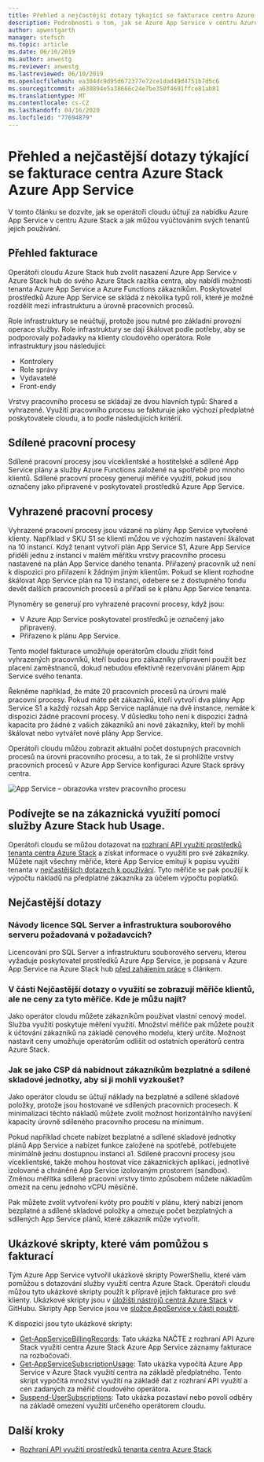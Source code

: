 ```yaml
---
title: Přehled a nejčastější dotazy týkající se fakturace centra Azure Stack Azure App Service
description: Podrobnosti o tom, jak se Azure App Service v centru Azure Stack měří a účtuje.
author: apwestgarth
manager: stefsch
ms.topic: article
ms.date: 06/10/2019
ms.author: anwestg
ms.reviewer: anwestg
ms.lastreviewed: 06/10/2019
ms.openlocfilehash: ea304dc9d95d672377e72ce1dad49d4751b7d5c6
ms.sourcegitcommit: a630894e5a38666c24e7be350f4691ffce81ab81
ms.translationtype: MT
ms.contentlocale: cs-CZ
ms.lasthandoff: 04/16/2020
ms.locfileid: "77694879"
---
```

# <a name="azure-app-service-on-azure-stack-hub-billing-overview-and-faq"></a>Přehled a nejčastější dotazy týkající se fakturace centra Azure Stack Azure App Service

V tomto článku se dozvíte, jak se operátoři cloudu účtují za nabídku Azure App Service v centru Azure Stack a jak můžou vyúčtováním svých tenantů jejich používání.

## <a name="billing-overview"></a>Přehled fakturace

Operátoři cloudu Azure Stack hub zvolit nasazení Azure App Service v Azure Stack hub do svého Azure Stack razítka centra, aby nabídli možnosti tenanta Azure App Service a Azure Functions zákazníkům. Poskytovatel prostředků Azure App Service se skládá z několika typů rolí, které je možné rozdělit mezi infrastrukturu a úrovně pracovních procesů.

Role infrastruktury se neúčtují, protože jsou nutné pro základní provozní operace služby. Role infrastruktury se dají škálovat podle potřeby, aby se podporovaly požadavky na klienty cloudového operátora. Role infrastruktury jsou následující:

- Kontrolery
- Role správy
- Vydavatelé
- Front-endy

Vrstvy pracovního procesu se skládají ze dvou hlavních typů: Shared a vyhrazené. Využití pracovního procesu se fakturuje jako výchozí předplatné poskytovatele cloudu, a to podle následujících kritérií.

## <a name="shared-workers"></a>Sdílené pracovní procesy

Sdílené pracovní procesy jsou víceklientské a hostitelské a sdílené App Service plány a služby Azure Functions založené na spotřebě pro mnoho klientů. Sdílené pracovní procesy generují měřiče využití, pokud jsou označeny jako připravené v poskytovateli prostředků Azure App Service.

## <a name="dedicated-workers"></a>Vyhrazené pracovní procesy

Vyhrazené pracovní procesy jsou vázané na plány App Service vytvořené klienty. Například v SKU S1 se klienti můžou ve výchozím nastavení škálovat na 10 instancí. Když tenant vytvoří plán App Service S1, Azure App Service přidělí jednu z instancí v malém měřítku vrstvy pracovního procesu nastavené na plán App Service daného tenanta. Přiřazený pracovník už není k dispozici pro přiřazení k žádným jiným klientům. Pokud se klient rozhodne škálovat App Service plán na 10 instancí, odebere se z dostupného fondu devět dalších pracovních procesů a přiřadí se k plánu App Service tenanta.

Plynoměry se generují pro vyhrazené pracovní procesy, když jsou:

- V Azure App Service poskytovatel prostředků je označený jako připravený.
- Přiřazeno k plánu App Service.

Tento model fakturace umožňuje operátorům cloudu zřídit fond vyhrazených pracovníků, kteří budou pro zákazníky připraveni použít bez placení zaměstnanců, dokud nebudou efektivně rezervováni plánem App Service svého tenanta. 

Řekněme například, že máte 20 pracovních procesů na úrovni malé pracovní procesy. Pokud máte pět zákazníků, kteří vytvoří dva plány App Service S1 a každý rozsah App Service naplánuje na dvě instance, nemáte k dispozici žádné pracovní procesy. V důsledku toho není k dispozici žádná kapacita pro žádné z vašich zákazníků ani nové zákazníky, kteří by mohli škálovat nebo vytvářet nové plány App Service. 

Operátoři cloudu můžou zobrazit aktuální počet dostupných pracovních procesů na úrovni pracovního procesu, a to tak, že si prohlížíte vrstvy pracovních procesů v Azure App Service konfiguraci Azure Stack správy centra.

![App Service – obrazovka vrstev pracovního procesu][1]

## <a name="see-customer-usage-by-using-the-azure-stack-hub-usage-service"></a>Podívejte se na zákaznická využití pomocí služby Azure Stack hub Usage.

Operátoři cloudu se můžou dotazovat na [rozhraní API využití prostředků tenanta centra Azure Stack](azure-stack-tenant-resource-usage-api.md) a získat informace o využití pro své zákazníky. Můžete najít všechny měřiče, které App Service emitují k popisu využití tenanta v [nejčastějších dotazech k používání](azure-stack-usage-related-faq.md). Tyto měřiče se pak použijí k výpočtu nákladů na předplatné zákazníka za účelem výpočtu poplatků.

## <a name="frequently-asked-questions"></a>Nejčastější dotazy

### <a name="how-do-i-license-the-sql-server-and-file-server-infrastructure-required-in-the-prerequisites"></a>Návody licence SQL Server a infrastruktura souborového serveru požadovaná v požadavcích?

Licencování pro SQL Server a infrastrukturu souborového serveru, kterou vyžaduje poskytovatel prostředků Azure App Service, je popsaná v Azure App Service na Azure Stack hub [před zahájením práce](azure-stack-app-service-before-you-get-started.md#licensing-concerns-for-required-file-server-and-sql-server) s článkem.

### <a name="the-usage-faq-lists-the-tenant-meters-but-not-the-prices-for-those-meters-where-can-i-find-them"></a>V části Nejčastější dotazy o využití se zobrazují měřiče klientů, ale ne ceny za tyto měřiče. Kde je můžu najít?

Jako operátor cloudu můžete zákazníkům používat vlastní cenový model. Služba využití poskytuje měření využití. Množství měřiče pak můžete použít k účtování zákazníků na základě cenového modelu, který určíte. Možnost nastavit ceny umožňuje operátorům odlišit od ostatních operátorů centra Azure Stack.

### <a name="as-a-csp-how-can-i-offer-free-and-shared-skus-for-customers-to-try-out-the-service"></a>Jak se jako CSP dá nabídnout zákazníkům bezplatné a sdílené skladové jednotky, aby si ji mohli vyzkoušet?

Jako operátor cloudu se účtují náklady na bezplatné a sdílené skladové položky, protože jsou hostované ve sdílených pracovních procesech. K minimalizaci těchto nákladů můžete zvolit možnost horizontálního navýšení kapacity úrovně sdíleného pracovního procesu na minimum. 

Pokud například chcete nabízet bezplatné a sdílené skladové jednotky plánů App Service a nabízet funkce založené na spotřebě, potřebujete minimálně jednu dostupnou instanci a1. Sdílené pracovní procesy jsou víceklientské, takže mohou hostovat více zákaznických aplikací, jednotlivě izolované a chráněné App Service izolovaným prostorem (sandbox). Změnou měřítka sdílené pracovní vrstvy tímto způsobem můžete nákladům omezit na cenu jednoho vCPU měsíčně.

Pak můžete zvolit vytvoření kvóty pro použití v plánu, který nabízí jenom bezplatné a sdílené skladové položky a omezuje počet bezplatných a sdílených App Service plánů, které zákazník může vytvořit.

## <a name="sample-scripts-to-assist-with-billing"></a>Ukázkové skripty, které vám pomůžou s fakturací

Tým Azure App Service vytvořil ukázkové skripty PowerShellu, které vám pomůžou s dotazování služby využití centra Azure Stack. Operátoři cloudu můžou tyto ukázkové skripty použít k přípravě jejich fakturace pro své klienty. Ukázkové skripty jsou v [úložišti nástrojů centra Azure Stack](https://github.com/Azure/AzureStack-tools) v GitHubu. Skripty App Service jsou ve [složce AppService v části použití](https://aka.ms/aa6zku8).

K dispozici jsou tyto ukázkové skripty:

- [Get-AppServiceBillingRecords](https://aka.ms/aa6zku2): Tato ukázka NAČTE z rozhraní API Azure Stack využití centra Azure Stack Azure App Service záznamy fakturace na rozbočovači.
- [Get-AppServiceSubscriptionUsage](https://aka.ms/aa6zku6): Tato ukázka vypočítá Azure App Service v Azure Stack využití centra na základě předplatného. Tento skript vypočítá množství využití na základě dat z rozhraní API využití a cen zadaných za měřič cloudového operátora.
- [Suspend-UserSubscriptions](https://aka.ms/aa6zku7): Tato ukázka pozastaví nebo povolí odběry na základě omezení využití určeného operátorem cloudu.

## <a name="next-steps"></a>Další kroky

- [Rozhraní API využití prostředků tenanta centra Azure Stack](azure-stack-tenant-resource-usage-api.md)

<!--Image references-->
[1]: ./media/app-service-billing-faq/app-service-worker-tiers.png
